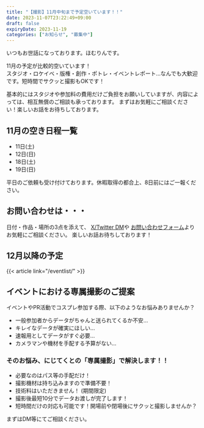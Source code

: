 ```yaml
---
title: "【撮影】11月中旬まで予定空いています！！"
date: 2023-11-07T23:22:49+09:00
draft: false
expiryDate: 2023-11-19
categories: ["お知らせ", "募集中"]
---
```


いつもお世話になっております。ほむりんです。

11月の予定が比較的空いています！  
スタジオ・ロケイベ・版権・創作・ポトレ・イベントレポート…なんでも大歓迎です。短時間でサクッと撮影もOKです！ 

基本的にはスタジオや参加料の費用だけご負担をお願いしていますが、内容によっては、相互無償のご相談も承っております。
まずはお気軽にご相談ください！楽しいお話をお待ちしております。

## 11月の空き日程一覧

- 11日(土)
- 12日(日)
- 18日(土)
- 19日(日)

平日のご依頼も受け付けております。休暇取得の都合上、8日前にはご一報ください。

## お問い合わせは・・・

日付・作品・場所の3点を添えて、 
[X/Twitter DM](https://twitter.com/98tml)や
[お問い合わせフォーム](https://t98.info/contact/)よりお気軽にご相談ください。
楽しいお話お待ちしております！

## 12月以降の予定

{{< article link="/eventlist/" >}}

## イベントにおける専属撮影のご提案

イベントやPR活動でコスプレ参加する際、以下のようなお悩みありませんか？

* 一般参加者からデータがちゃんと送られてくるか不安…
* キレイなデータが確実にほしい…
* 速報用としてデータがすぐ必要…
* カメラマンや機材を手配する予算がない…

### そのお悩み、にじてくとの「専属撮影」で解決します！！

* 必要なのはパス等の手配だけ！
* 撮影機材は持ち込みますので準備不要！
* 技術料はいただきません！ (期間限定)   
* 撮影後最短10分でデータお渡しが完了します！ 
* 短時間だけの対応も可能です！開場前や閉場後にサクッと撮影しませんか？

まずはDM等にてご相談ください。 





